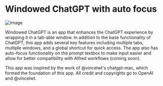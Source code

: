 # Windowed ChatGPT with auto focus

![image](https://user-images.githubusercontent.com/64414639/236674514-94d87c55-9a16-4556-b6b1-cb29528bb020.png)

Windowed ChatGPT is an app that enhances the ChatGPT experience by wrapping it in a tab-able window. In addition to the base functionality of ChatGPT, this app adds several key features including multiple tabs, multiple windows, and a global shortcut for quick access. The app also has auto-focus functionality on the prompt textbox to make input easier and allow for better compatibility with Alfred workflows (coming soon).

This app was inspired by the work of @vincelwt's chatgpt-mac, which formed the foundation of this app. All credit and copyrights go to OpenAI and @vincelwt.
